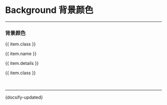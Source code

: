 # Background 背景颜色
---

### 背景颜色

<div class="flex-wrap mt-12">
		<div v-for="item in fontSizeData" class="mr-20 mb-20" style="width: 185px">
			<p class="font-weight-bold">{{ item.class }}</p>
			<span class="text-14">{{ item.name }}</span>
			<p class="text-12">{{ item.details }}</p>
			<div :class="item.class" class="border-box flex-ju-al-center mt-8 text-16" style="height: 50px;">
				{{ item.class }}
			</div>
		</div>
	</div>


<script>
new Vue({
  el: '#main',
  data: {
      fontSizeData: [
        {
          class: "bg-color-primary",
          name: "#0065FF",
          details: ""
        },
        {
          class: "bg-color-white",
          name: "#ffffff",
          details: ""
        },
        {
          class: "bg-color-black",
          name: "#212434",
          details: ""
        },
        {
          class: "bg-color-success",
          name: "#0BB07B",
          details: ""
        },
        {
          class: "bg-color-warning",
          name: "#FFAD0D",
          details: ""
        },
        {
          class: "bg-color-danger",
          name: "#F03D3D",
          details: ""
        },
        {
          class: "bg-color-lighter",
          name: "#F8F9FB",
          details: ""
        },
        {
          class: "bg-color-light",
          name: "#E1E4E8",
          details: ""
        },
        {
          class: "bg-color-medium",
          name: "#E8E8E8",
          details: ""
        },
        {
          class: "bg-color-dark",
          name: "#828282",
          details: ""
        }
      ]
  }
});
</script>


---
 {docsify-updated} 
